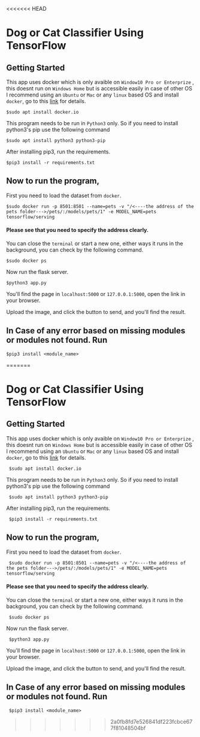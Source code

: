 <<<<<<< HEAD
# Dog or Cat Classifier Using TensorFlow

## Getting Started

This app uses docker which is only avaible on `Window10 Pro or Enterprize` , this doesnt run on `Windows Home`  but is accessible easily in case of other OS
I recommend using an `Ubuntu` or `Mac` or any `linux` based OS and install `docker`, go to this [link](https://docs.docker.com/get-docker/) for details.
    
    $sudo apt install docker.io

This program needs to be run in `Python3` only. So if you need to install python3's pip use the following command

    $sudo apt install python3 python3-pip

After installing pip3, run the requirements.

    $pip3 install -r requirements.txt

## Now to run the program,

First you need to load the dataset from `docker`.

    $sudo docker run -p 8501:8501 --name=pets -v "/<----the address of the pets folder--->/pets/:/models/pets/1" -e MODEL_NAME=pets tensorflow/serving

#### Please see that you need to specify the address clearly.

You can close the `terminal` or start a new one, either ways it runs in the background, you can check by the following command.

    $sudo docker ps

Now run the flask server.

    $python3 app.py

You'll find the page in `localhost:5000` or `127.0.0.1:5000`, open the link in your browser.

Upload the image, and click the button to send, and you'll find the result.

## In Case of any error based on missing modules or modules not found. Run 

    $pip3 install <module_name>

=======
# Dog or Cat Classifier Using TensorFlow

## Getting Started

This app uses docker which is only avaible on `Window10 Pro or Enterprize` , this doesnt run on `Windows Home`  but is accessible easily in case of other OS
I recommend using an `Ubuntu` or `Mac` or any `linux` based OS and install `docker`, go to this [link](https://docs.docker.com/get-docker/) for details.

     $sudo apt install docker.io  

This program needs to be run in `Python3` only. So if you need to install python3's pip use the following command

     $sudo apt install python3 python3-pip

After installing pip3, run the requirements.

     $pip3 install -r requirements.txt

## Now to run the program,

First you need to load the dataset from `docker`.

     $sudo docker run -p 8501:8501 --name=pets -v "/<----the address of the pets folder--->/pets/:/models/pets/1" -e MODEL_NAME=pets tensorflow/serving

#### Please see that you need to specify the address clearly.

You can close the `terminal` or start a new one, either ways it runs in the background, you can check by the following command.

     $sudo docker ps

Now run the flask server.

     $python3 app.py

You'll find the page in `localhost:5000` or `127.0.0.1:5000`, open the link in your browser.

Upload the image, and click the button to send, and you'll find the result.

## In Case of any error based on missing modules or modules not found. Run 

     $pip3 install <module_name>

>>>>>>> 2a0fb8fd7e526841df223fcbce677f81048504bf
